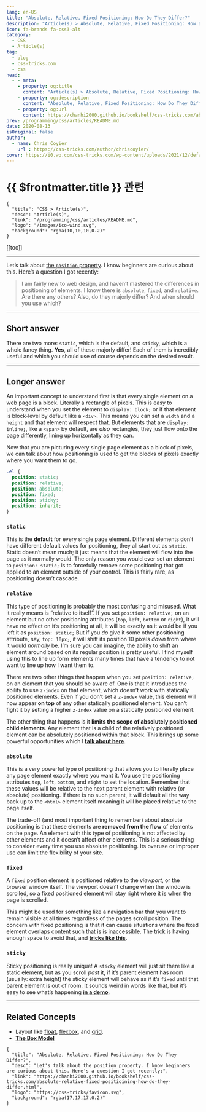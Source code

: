 ```yaml
---
lang: en-US
title: "Absolute, Relative, Fixed Positioning: How Do They Differ?"
description: "Article(s) > Absolute, Relative, Fixed Positioning: How Do They Differ?"
icon: fa-brands fa-css3-alt
category:
  - CSS
  - Article(s)
tag:
  - blog
  - css-tricks.com
  - css
head:
  - - meta:
    - property: og:title
      content: "Article(s) > Absolute, Relative, Fixed Positioning: How Do They Differ?"
    - property: og:description
      content: "Absolute, Relative, Fixed Positioning: How Do They Differ?"
    - property: og:url
      content: https://chanhi2000.github.io/bookshelf/css-tricks.com/absolute-relative-fixed-positioining-how-do-they-differ.html
prev: /programming/css/articles/README.md
date: 2020-08-13
isOriginal: false
author:
  - name: Chris Coyier
    url : https://css-tricks.com/author/chriscoyier/
cover: https://i0.wp.com/css-tricks.com/wp-content/uploads/2021/12/default-social-css-tricks.png
---
```


# {{ $frontmatter.title }} 관련

```component VPCard
{
  "title": "CSS > Article(s)",
  "desc": "Article(s)",
  "link": "/programming/css/articles/README.md",
  "logo": "/images/ico-wind.svg",
  "background": "rgba(10,10,10,0.2)"
}
```

[[toc]]

---

<SiteInfo
  name="Absolute, Relative, Fixed Positioning: How Do They Differ?"
  desc="Let's talk about the position property. I know beginners are curious about this. Here's a question I got recently:"
  url="https://css-tricks.com/absolute-relative-fixed-positioining-how-do-they-differ"
  logo="https://css-tricks/favicon.svg"
  preview="https://i0.wp.com/css-tricks.com/wp-content/uploads/2021/12/default-social-css-tricks.png"/>

Let’s talk about [<VPIcon icon="fas fa-globe"/>the `position` property](https://css-tricks.com/almanac/properties/p/position/). I know beginners are curious about this. Here’s a question I got recently:

> I am fairly new to web design, and haven’t mastered the differences in positioning of elements. I know there is `absolute`, `fixed`, and `relative`. Are there any others? Also, do they majorly differ? And when should you use which?

---

## Short answer

There are two more: `static`, which is the default, and `sticky`, which is a whole fancy thing. **Yes**, all of these majorly differ! Each of them is incredibly useful and which you should use of course depends on the desired result.

---

## Longer answer

An important concept to understand first is that every single element on a web page is a block. Literally a rectangle of pixels. This is easy to understand when you set the element to `display: block;` or if that element is block-level by default like a `<div>`. This means you can set a `width` and a `height` and that element will respect that. But elements that are `display: inline;`, like a `<span>` by default, are *also* rectangles, they just flow onto the page differently, lining up horizontally as they can.

Now that you are picturing every single page element as a block of pixels, we can talk about how positioning is used to get the blocks of pixels exactly where you want them to go.

```css
.el {
  position: static;
  position: relative;
  position: absolute;
  position: fixed;
  position: sticky;
  position: inherit;
}
```

### `static`

This is the **default** for every single page element. Different elements don’t have different default values for positioning, they all start out as `static`. Static doesn’t mean much; it just means that the element will flow into the page as it normally would. The only reason you would ever set an element to `position: static;` is to forcefully remove some positioning that got applied to an element outside of your control. This is fairly rare, as positioning doesn’t cascade.

### `relative`

This type of positioning is probably the most confusing and misused. What it really means is “relative to itself”. If you set `position: relative;` on an element but no other positioning attributes (`top`, `left`, `bottom` or `right`), it will have no effect on it’s positioning at all, it will be exactly as it would be if you left it as `position: static;` But if you *do* give it some other positioning attribute, say, `top: 10px;`, it will shift its position 10 pixels *down* from where it would *normally* be. I’m sure you can imagine, the ability to shift an element around based on its regular position is pretty useful. I find myself using this to line up form elements many times that have a tendency to not want to line up how I want them to.

There are two other things that happen when you set `position: relative;` on an element that you should be aware of. One is that it introduces the ability to use `z-index` on that element, which doesn’t work with statically positioned elements. Even if you don’t set a `z-index` value, this element will now appear **on top** of any other statically positioned element. You can’t fight it by setting a higher `z-index` value on a statically positioned element.

The other thing that happens is it **limits the scope of absolutely positioned child elements**. Any element that is a child of the relatively positioned element can be absolutely positioned within that block. This brings up some powerful opportunities which I [**talk about here**](/css-tricks.com/absolute-positioning-inside-relative-positioning.md).

### `absolute`

This is a very powerful type of positioning that allows you to literally place any page element exactly where you want it. You use the positioning attributes `top`, `left`, `bottom`, and `right` to set the location. Remember that these values will be relative to the next parent element with relative (or absolute) positioning. If there is no such parent, it will default all the way back up to the `<html>` element itself meaning it will be placed relative to the page itself.

The trade-off (and most important thing to remember) about absolute positioning is that these elements are **removed from the flow** of elements on the page. An element with this type of positioning is not affected by other elements and it doesn’t affect other elements. This is a serious thing to consider every time you use absolute positioning. Its overuse or improper use can limit the flexibility of your site.

### `fixed`

A `fixed` position element is positioned relative to the *viewport*, or the browser window itself. The viewport doesn’t change when the window is scrolled, so a fixed positioned element will stay right where it is when the page is scrolled.

This might be used for something like a navigation bar that you want to remain visible at all times regardless of the pages scroll position. The concern with fixed positioning is that it can cause situations where the fixed element overlaps content such that is is inaccessible. The trick is having enough space to avoid that, and [**tricks like this**](/css-tricks.com/fixed-headers-and-jump-links-the-solution-is-scroll-margin-top.md).

### `sticky`

Sticky positioning is really unique! A `sticky` element will just sit there like a static element, but as you scroll *past* it, if it’s parent element has room (usually: extra height) the sticky element will behave as if it’s `fixed` until that parent element is out of room. It sounds weird in words like that, but it’s easy to see what’s happening [**in a demo**](/css-tricks.com/position-sticky-2.md).

---

## Related Concepts

- Layout like [**float**](/css-tricks.com/all-about-floats.md), [<VPIcon icon="iconfont icon-css-tricks"/>flexbox](https://css-tricks.com/snippets/css/a-guide-to-flexbox/), and [<VPIcon icon="iconfont icon-css-tricks"/>grid](https://css-tricks.com/snippets/css/complete-guide-grid/).
- [**The Box Model**](/css-tricks.com/the-css-box-model.md)

<!-- TODO: add ARTICLE CARD -->
```component VPCard
{
  "title": "Absolute, Relative, Fixed Positioning: How Do They Differ?",
  "desc": "Let's talk about the position property. I know beginners are curious about this. Here's a question I got recently:",
  "link": "https://chanhi2000.github.io/bookshelf/css-tricks.com/absolute-relative-fixed-positioining-how-do-they-differ.html",
  "logo": "https://css-tricks/favicon.svg",
  "background": "rgba(17,17,17,0.2)"
}
```
